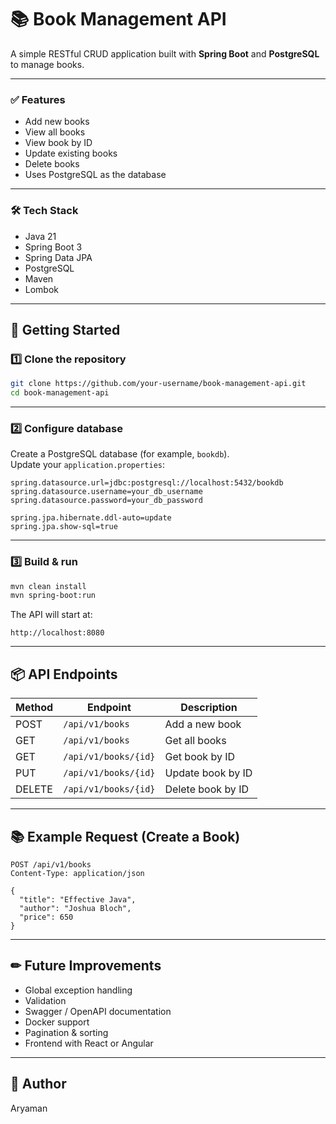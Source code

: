 # 📚 Book Management API

A simple RESTful CRUD application built with **Spring Boot** and **PostgreSQL** to manage books.

---

### ✅ **Features**
- Add new books
- View all books
- View book by ID
- Update existing books
- Delete books
- Uses PostgreSQL as the database

---

### 🛠 **Tech Stack**
- Java 21
- Spring Boot 3
- Spring Data JPA
- PostgreSQL
- Maven
- Lombok

---

## 🚀 **Getting Started**

### 1️⃣ Clone the repository
```bash
git clone https://github.com/your-username/book-management-api.git
cd book-management-api
```

---

### 2️⃣ Configure database
Create a PostgreSQL database (for example, `bookdb`).  
Update your `application.properties`:

```properties
spring.datasource.url=jdbc:postgresql://localhost:5432/bookdb
spring.datasource.username=your_db_username
spring.datasource.password=your_db_password

spring.jpa.hibernate.ddl-auto=update
spring.jpa.show-sql=true
```

---

### 3️⃣ Build & run
```bash
mvn clean install
mvn spring-boot:run
```

The API will start at:
```
http://localhost:8080
```

---

## 📦 **API Endpoints**

| Method | Endpoint | Description |
|--|--|--|
| POST | `/api/v1/books` | Add a new book |
| GET | `/api/v1/books` | Get all books |
| GET | `/api/v1/books/{id}` | Get book by ID |
| PUT | `/api/v1/books/{id}` | Update book by ID |
| DELETE | `/api/v1/books/{id}` | Delete book by ID |

---

## 📚 **Example Request (Create a Book)**
```http
POST /api/v1/books
Content-Type: application/json

{
  "title": "Effective Java",
  "author": "Joshua Bloch",
  "price": 650
}
```

---

## ✏ **Future Improvements**
- Global exception handling
- Validation
- Swagger / OpenAPI documentation
- Docker support
- Pagination & sorting
- Frontend with React or Angular

---

## 👤 **Author**
Aryaman
